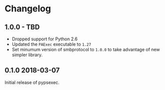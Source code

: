 # Changelog

## 1.0.0 - TBD

* Dropped support for Python 2.6
* Updated the `PAExec` executable to `1.27`
* Set minumum version of smbprotocol to `1.0.0` to take advantage of new simpler library.


## 0.1.0 2018-03-07

Initial release of pypsexec.
